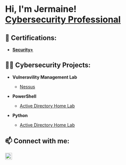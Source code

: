 <h1>Hi, I'm Jermaine! <br/><a href="https://www.linkedin.com/in/jermaine-faltine/">Cybersecurity Professional</a></h1>

<h2>📄 Certifications:</h2>

- [<b>Security+</b>](https://www.credly.com/badges/e7901512-6674-49fd-a391-6d0bdcfefe0a/linked_in_profile)



<h2>👨‍💻 Cybersecurity Projects:</h2>

- <b>Vulneravility Management Lab</b>
  - [Nessus](https://github.com/GeneralJey/ActiveDirectoryLab)

- <b>PowerShell</b>
  - [Active Directory Home Lab]()
  
- <b>Python</b>
  - [Active Directory Home Lab]()
  


<h2> 📫 Connect with me:</h2>


[<img align="left" alt="jermaine-faltine | LinkedIn" width="22px" src="https://cdn.jsdelivr.net/npm/simple-icons@v3/icons/linkedin.svg" />][linkedin]


[linkedin]: https://www.linkedin.com/in/jermaine-faltine

<!--
**joshmadakor1/joshmadakor1** is a ✨ _special_ ✨ repository because its `README.md` (this file) appears on your GitHub profile.

Here are some ideas to get you started:

- 🔭 I’m currently working on ...
- 🌱 I’m currently learning ...
- 👯 I’m looking to collaborate on ...
- 🤔 I’m looking for help with ...
- 💬 Ask me about ...
- 📫 How to reach me: ...
- 😄 Pronouns: ...
- ⚡ Fun fact: ...
-->
